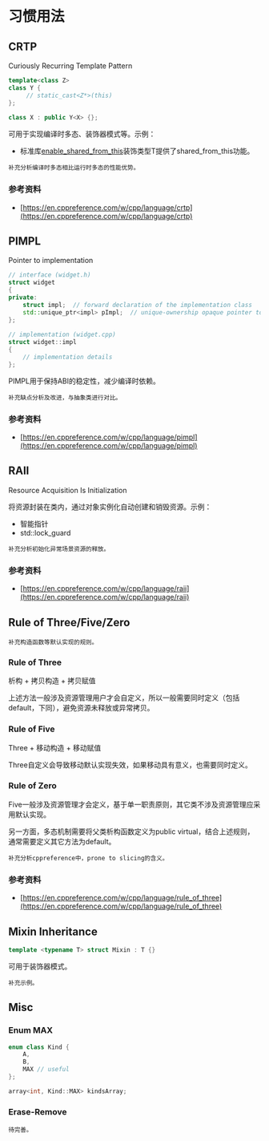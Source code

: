 # 习惯用法

## CRTP

Curiously Recurring Template Pattern

```cpp
template<class Z>
class Y {
     // static_cast<Z*>(this)
};
 
class X : public Y<X> {};
```

可用于实现编译时多态、装饰器模式等。示例：

- 标准库[enable_shared_from_this](https://en.cppreference.com/w/cpp/memory/enable_shared_from_this)装饰类型T提供了shared_from_this功能。

```{note}
补充分析编译时多态相比运行时多态的性能优势。
```

### 参考资料

- [https://en.cppreference.com/w/cpp/language/crtp](https://en.cppreference.com/w/cpp/language/crtp)

## PIMPL

Pointer to implementation

```cpp
// interface (widget.h)
struct widget
{
private:
    struct impl;  // forward declaration of the implementation class
    std::unique_ptr<impl> pImpl;  // unique-ownership opaque pointer to the forward-declared implementation class
};
 
// implementation (widget.cpp)
struct widget::impl
{
    // implementation details
};
```

PIMPL用于保持ABI的稳定性，减少编译时依赖。

```{note}
补充缺点分析及改进，与抽象类进行对比。
```

### 参考资料

- [https://en.cppreference.com/w/cpp/language/pimpl](https://en.cppreference.com/w/cpp/language/pimpl)

## RAII

Resource Acquisition Is Initialization

将资源封装在类内，通过对象实例化自动创建和销毁资源。示例：

- 智能指针
- std::lock_guard

```{note}
补充分析初始化异常场景资源的释放。
```

### 参考资料

- [https://en.cppreference.com/w/cpp/language/raii](https://en.cppreference.com/w/cpp/language/raii)

## Rule of Three/Five/Zero

```{note}
补充构造函数等默认实现的规则。
```

### Rule of Three

析构 + 拷贝构造 + 拷贝赋值

上述方法一般涉及资源管理用户才会自定义，所以一般需要同时定义（包括default，下同），避免资源未释放或异常拷贝。

### Rule of Five

Three + 移动构造 + 移动赋值

Three自定义会导致移动默认实现失效，如果移动具有意义，也需要同时定义。

### Rule of Zero

Five一般涉及资源管理才会定义，基于单一职责原则，其它类不涉及资源管理应采用默认实现。

另一方面，多态机制需要将父类析构函数定义为public virtual，结合上述规则，通常需要定义其它方法为default。

```{note}
补充分析cppreference中，prone to slicing的含义。
```


### 参考资料

- [https://en.cppreference.com/w/cpp/language/rule_of_three](https://en.cppreference.com/w/cpp/language/rule_of_three)

## Mixin Inheritance

```cpp
template <typename T> struct Mixin : T {}
```

可用于装饰器模式。

```{note}
补充示例。
```

## Misc

### Enum MAX

```cpp
enum class Kind {
    A,
    B,
    MAX // useful
};

array<int, Kind::MAX> kindsArray;
```

### Erase-Remove

```{note}
待完善。
```